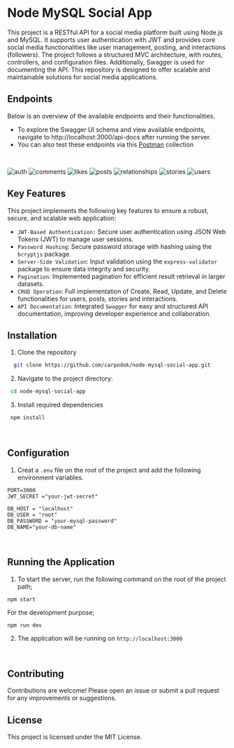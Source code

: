 # Node MySQL Social App
This project is a RESTful API for a social media platform built using Node.js and MySQL. It supports user authentication with JWT and provides core social media functionalities like user management, posting, and interactions (followers). 
The project follows a structured MVC architecture, with routes, controllers, and configuration files.
Additionally, Swagger is used for documenting the API. This repository is designed to offer scalable and maintainable solutions for social media applications.

## Endpoints

Below is an overview of the available endpoints and their functionalities.

- To explore the Swagger UI schema and view available endpoints, navigate to http://localhost:3000/api-docs after running the server.
- You can also test these endpoints via this [Postman](https://martian-meteor-939359.postman.co/workspace/alitalhacoban-public-workspace~6633d43a-18bb-4f4d-84e1-94a76d318225/collection/18754010-93d1eb51-323f-4bdf-94ae-97623518517c?action=share&creator=18754010&active-environment=18754010-aa866eb4-8070-4788-a35f-9e6945d54ce3) collection
<br>

![auth](https://github.com/user-attachments/assets/b808c577-f563-402d-b2a7-b02858a6155d)
![comments](https://github.com/user-attachments/assets/598c5cb1-c586-43bb-8278-b84b9322d9fb)
![likes](https://github.com/user-attachments/assets/bb24ee60-0416-44d9-8f34-faf026a10b7e)
![posts](https://github.com/user-attachments/assets/4dc29db5-f41f-4edd-b7e2-119712f6f391)
![relationships](https://github.com/user-attachments/assets/4ceb445d-1419-4964-b868-06f19b4ca5df)
![stories](https://github.com/user-attachments/assets/814a9c62-c56a-41d8-b802-952acffd742a)
![users](https://github.com/user-attachments/assets/f2f941dc-17bb-4a3f-afbb-6648cc413db0)

## Key Features

 This project implements the following key features to ensure a robust, secure, and scalable web application:

- `JWT-Based Authentication:` Secure user authentication using JSON Web Tokens (JWT) to manage user sessions.
- `Password Hashing`: Secure password storage with hashing using the `bcryptjs` package.
- `Server-Side Validation`: Input validation using the `express-validator` package to ensure data integrity and security.
- `Pagination`: Implemented pagination for efficient result retrieval in larger datasets.
- `CRUD Operation`: Full implementation of Create, Read, Update, and Delete functionalities for users, posts, stories and interactions.
- `API Documentation`: Integrated `Swagger` for easy and structured API documentation, improving developer experience and collaboration.


 ## Installation
  1. Clone the repository
  
  ```bash
    git clone https://github.com/carpodok/node-mysql-social-app.git
  ```
  
  2. Navigate to the project directory:
  
   ```bash
    cd node-mysql-social-app
   ```

  3. Install required dependencies
  
  ```bash
   npm install
  ```
<br>

## Configuration

1. Creat a `.env` file on the root of the project and add the following environment variables.

```
PORT=3000
JWT_SECRET ="your-jwt-secret"

DB_HOST = "localhost"
DB_USER = "root"
DB_PASSWORD = "your-mysql-password"
DB_NAME="your-db-name"
```

<br>

## Running the Application

1. To start the server, run the following command on the root of the project path;

```
npm start
```

For the development purpose;
```
npm run dev
```

2. The application will be running on  `http://localhost:3000`

<br>



## Contributing
Contributions are welcome! Please open an issue or submit a pull request for any improvements or suggestions.


## License
This project is licensed under the MIT License.





